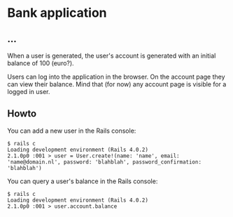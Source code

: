 # Bank application

## ...

When a user is generated, the user's account is generated with an initial balance of 100 (euro?).

Users can log into the application in the browser. On the account page they can view their balance. Mind that (for now) any account page is visible for a logged in user.

## Howto

You can add a new user in the Rails console:

    $ rails c
    Loading development environment (Rails 4.0.2)
    2.1.0p0 :001 > user = User.create!(name: 'name', email: 'name@domain.nl', password: 'blahblah', password_confirmation: 'blahblah')

You can query a user's balance in the Rails console:

    $ rails c
    Loading development environment (Rails 4.0.2)
    2.1.0p0 :001 > user.account.balance
